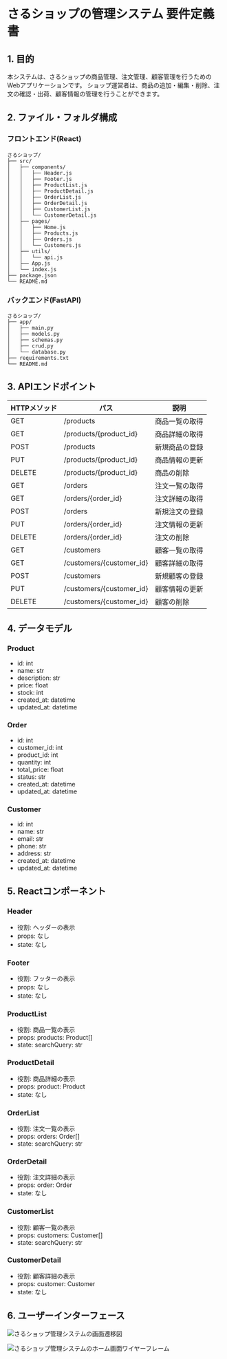 # さるショップの管理システム 要件定義書

## 1. 目的
本システムは、さるショップの商品管理、注文管理、顧客管理を行うためのWebアプリケーションです。
ショップ運営者は、商品の追加・編集・削除、注文の確認・出荷、顧客情報の管理を行うことができます。

## 2. ファイル・フォルダ構成

### フロントエンド(React)
```
さるショップ/
├── src/
│   ├── components/
│   │   ├── Header.js
│   │   ├── Footer.js
│   │   ├── ProductList.js
│   │   ├── ProductDetail.js
│   │   ├── OrderList.js
│   │   ├── OrderDetail.js
│   │   ├── CustomerList.js
│   │   └── CustomerDetail.js
│   ├── pages/
│   │   ├── Home.js
│   │   ├── Products.js
│   │   ├── Orders.js
│   │   └── Customers.js
│   ├── utils/
│   │   └── api.js
│   ├── App.js
│   └── index.js
├── package.json
└── README.md
```

### バックエンド(FastAPI)
```
さるショップ/
├── app/
│   ├── main.py
│   ├── models.py
│   ├── schemas.py
│   ├── crud.py
│   └── database.py
├── requirements.txt
└── README.md
```

## 3. APIエンドポイント

| HTTPメソッド | パス | 説明 |
| --- | --- | --- |
| GET | /products | 商品一覧の取得 |
| GET | /products/{product_id} | 商品詳細の取得 |
| POST | /products | 新規商品の登録 |
| PUT | /products/{product_id} | 商品情報の更新 |
| DELETE | /products/{product_id} | 商品の削除 |
| GET | /orders | 注文一覧の取得 |
| GET | /orders/{order_id} | 注文詳細の取得 |
| POST | /orders | 新規注文の登録 |
| PUT | /orders/{order_id} | 注文情報の更新 |
| DELETE | /orders/{order_id} | 注文の削除 |
| GET | /customers | 顧客一覧の取得 |
| GET | /customers/{customer_id} | 顧客詳細の取得 |
| POST | /customers | 新規顧客の登録 |
| PUT | /customers/{customer_id} | 顧客情報の更新 |
| DELETE | /customers/{customer_id} | 顧客の削除 |

## 4. データモデル

### Product
- id: int
- name: str
- description: str
- price: float
- stock: int
- created_at: datetime
- updated_at: datetime

### Order
- id: int
- customer_id: int
- product_id: int
- quantity: int
- total_price: float
- status: str
- created_at: datetime
- updated_at: datetime

### Customer
- id: int
- name: str
- email: str
- phone: str
- address: str
- created_at: datetime
- updated_at: datetime

## 5. Reactコンポーネント

### Header
- 役割: ヘッダーの表示
- props: なし
- state: なし

### Footer
- 役割: フッターの表示
- props: なし
- state: なし

### ProductList
- 役割: 商品一覧の表示
- props: products: Product[]
- state: searchQuery: str

### ProductDetail
- 役割: 商品詳細の表示
- props: product: Product
- state: なし

### OrderList
- 役割: 注文一覧の表示
- props: orders: Order[]
- state: searchQuery: str

### OrderDetail
- 役割: 注文詳細の表示
- props: order: Order
- state: なし

### CustomerList
- 役割: 顧客一覧の表示
- props: customers: Customer[]
- state: searchQuery: str

### CustomerDetail
- 役割: 顧客詳細の表示
- props: customer: Customer
- state: なし

## 6. ユーザーインターフェース

![さるショップ管理システムの画面遷移図](さるショップ管理システムの画面遷移図.png)

![さるショップ管理システムのホーム画面ワイヤーフレーム](さるショップ管理システムのホーム画面ワイヤーフレーム.png)